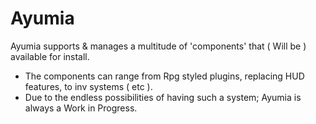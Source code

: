 Ayumia
====


Ayumia supports & manages a multitude of 'components' that ( Will be ) available for install.         


- The components can range from Rpg styled plugins, replacing HUD features, to inv systems ( etc ).
- Due to the endless possibilities of having such a system; Ayumia is always a Work in Progress.
